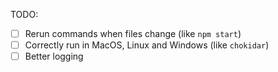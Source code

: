 TODO:
- [ ] Rerun commands when files change (like `npm start`)
- [ ] Correctly run in MacOS, Linux and Windows (like `chokidar`)
- [ ] Better logging
